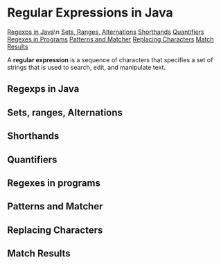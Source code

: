 # Regular Expressions in Java
[Regexps in Java](#Regexps-in-Java)\n
[Sets, Ranges, Alternations](#Sets-Ranges-Alternations)
[Shorthands](#Shorthands)
[Quantifiers](#Quantifiers)
[Regexes in Programs](#Regexes-in-Programs)
[Patterns and Matcher](#Patterns-and-Matcher)
[Replacing Characters](#Replacing-Characters)
[Match Results](#Match-Results)

A **regular expression** is a sequence of characters that specifies a set of strings that is used to search, edit, and manipulate text.

## Regexps in Java

## Sets, ranges, Alternations

## Shorthands

## Quantifiers

## Regexes in programs

## Patterns and Matcher

## Replacing Characters

## Match Results
